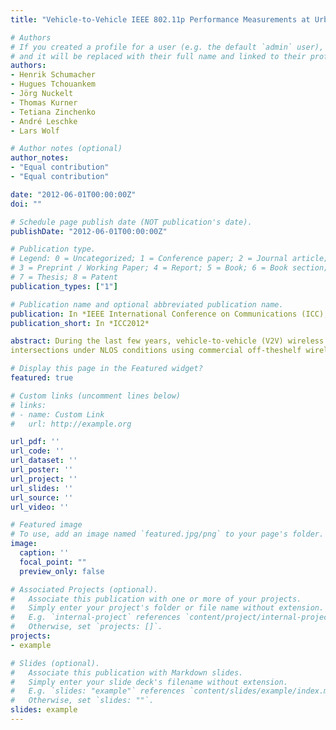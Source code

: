 ```yaml
---
title: "Vehicle-to-Vehicle IEEE 802.11p Performance Measurements at Urban Intersections"

# Authors
# If you created a profile for a user (e.g. the default `admin` user), write the username (folder name) here 
# and it will be replaced with their full name and linked to their profile.
authors:
- Henrik Schumacher
- Hugues Tchouankem 
- Jörg Nuckelt
- Thomas Kurner
- Tetiana Zinchenko
- André Leschke
- Lars Wolf

# Author notes (optional)
author_notes:
- "Equal contribution"
- "Equal contribution"

date: "2012-06-01T00:00:00Z"
doi: ""

# Schedule page publish date (NOT publication's date).
publishDate: "2012-06-01T00:00:00Z"

# Publication type.
# Legend: 0 = Uncategorized; 1 = Conference paper; 2 = Journal article;
# 3 = Preprint / Working Paper; 4 = Report; 5 = Book; 6 = Book section;
# 7 = Thesis; 8 = Patent
publication_types: ["1"]

# Publication name and optional abbreviated publication name.
publication: In *IEEE International Conference on Communications (ICC), Ottawa, Canada*
publication_short: In *ICC2012*

abstract: During the last few years, vehicle-to-vehicle (V2V) wireless communication has become a key objective for enabling future cooperative safety applications, such as intersection collision warning. In this paper, we present the results of a 5.9 GHz V2V performance measurement campaign at four different urban
intersections under NLOS conditions using commercial off-theshelf wireless interface cards which meet the 802.11p and ITSG5 specifications. Particularly, we quantify the packet delivery ratio (PDR) and received signal strength indication (RSSI) levels associated with different scenario conditions with respect to vehicle positioning, intersection geometry and traffic density. We determine reliable communication ranges which constitute an important metric for V2V collision avoidance applications.

# Display this page in the Featured widget?
featured: true

# Custom links (uncomment lines below)
# links:
# - name: Custom Link
#   url: http://example.org

url_pdf: ''
url_code: ''
url_dataset: ''
url_poster: ''
url_project: ''
url_slides: ''
url_source: ''
url_video: ''

# Featured image
# To use, add an image named `featured.jpg/png` to your page's folder. 
image:
  caption: ''
  focal_point: ""
  preview_only: false

# Associated Projects (optional).
#   Associate this publication with one or more of your projects.
#   Simply enter your project's folder or file name without extension.
#   E.g. `internal-project` references `content/project/internal-project/index.md`.
#   Otherwise, set `projects: []`.
projects:
- example

# Slides (optional).
#   Associate this publication with Markdown slides.
#   Simply enter your slide deck's filename without extension.
#   E.g. `slides: "example"` references `content/slides/example/index.md`.
#   Otherwise, set `slides: ""`.
slides: example
---
```


